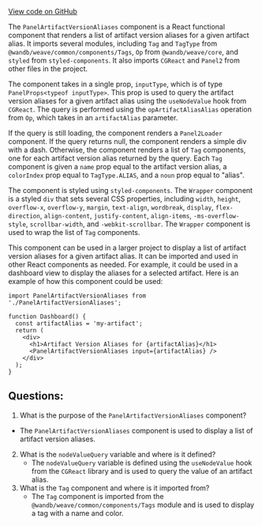 [View code on GitHub](https://github.com/wandb/weave/weave-js/src/components/Panel2/PanelArtifactVersionAliases/Component.tsx)

The `PanelArtifactVersionAliases` component is a React functional component that renders a list of artifact version aliases for a given artifact alias. It imports several modules, including `Tag` and `TagType` from `@wandb/weave/common/components/Tags`, `Op` from `@wandb/weave/core`, and `styled` from `styled-components`. It also imports `CGReact` and `Panel2` from other files in the project.

The component takes in a single prop, `inputType`, which is of type `PanelProps<typeof inputType>`. This prop is used to query the artifact version aliases for a given artifact alias using the `useNodeValue` hook from `CGReact`. The query is performed using the `opArtifactAliasAlias` operation from `Op`, which takes in an `artifactAlias` parameter.

If the query is still loading, the component renders a `Panel2Loader` component. If the query returns null, the component renders a simple div with a dash. Otherwise, the component renders a list of `Tag` components, one for each artifact version alias returned by the query. Each `Tag` component is given a `name` prop equal to the artifact version alias, a `colorIndex` prop equal to `TagType.ALIAS`, and a `noun` prop equal to "alias".

The component is styled using `styled-components`. The `Wrapper` component is a styled `div` that sets several CSS properties, including `width`, `height`, `overflow-x`, `overflow-y`, `margin`, `text-align`, `wordbreak`, `display`, `flex-direction`, `align-content`, `justify-content`, `align-items`, `-ms-overflow-style`, `scrollbar-width`, and `-webkit-scrollbar`. The `Wrapper` component is used to wrap the list of `Tag` components.

This component can be used in a larger project to display a list of artifact version aliases for a given artifact alias. It can be imported and used in other React components as needed. For example, it could be used in a dashboard view to display the aliases for a selected artifact. Here is an example of how this component could be used:

```
import PanelArtifactVersionAliases from './PanelArtifactVersionAliases';

function Dashboard() {
  const artifactAlias = 'my-artifact';
  return (
    <div>
      <h1>Artifact Version Aliases for {artifactAlias}</h1>
      <PanelArtifactVersionAliases input={artifactAlias} />
    </div>
  );
}
```
## Questions: 
 1. What is the purpose of the `PanelArtifactVersionAliases` component?
   - The `PanelArtifactVersionAliases` component is used to display a list of artifact version aliases.
2. What is the `nodeValueQuery` variable and where is it defined?
   - The `nodeValueQuery` variable is defined using the `useNodeValue` hook from the `CGReact` library and is used to query the value of an artifact alias.
3. What is the `Tag` component and where is it imported from?
   - The `Tag` component is imported from the `@wandb/weave/common/components/Tags` module and is used to display a tag with a name and color.